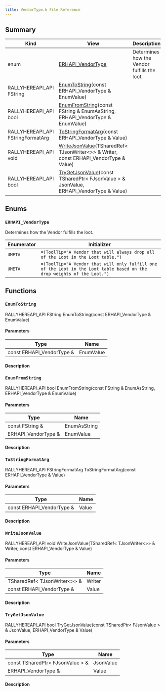 ```yaml
---
title: VendorType.h File Reference
---
```


## Summary
| Kind | View | Description |
|------|------|-------------|
|enum|[ERHAPI_VendorType](/unreal-plugins/all/vendortype_8h/#VendorType_8h_1abdca53098b402cbb319c0e40e0972ffc)|Determines how the Vendor fulfills the loot.|
|RALLYHEREAPI_API FString|[EnumToString](/unreal-plugins/all/vendortype_8h/#VendorType_8h_1a82a7fa9431d0ab79134f994d40c123e8)(const ERHAPI_VendorType & EnumValue)||
|RALLYHEREAPI_API bool|[EnumFromString](/unreal-plugins/all/vendortype_8h/#VendorType_8h_1a22b6f9857dbfb66dc98c22181fcd98e1)(const FString & EnumAsString, ERHAPI_VendorType & EnumValue)||
|RALLYHEREAPI_API FStringFormatArg|[ToStringFormatArg](/unreal-plugins/all/vendortype_8h/#VendorType_8h_1ae5f4ad0500b67dac3bb4ef8d6fd1e29f)(const ERHAPI_VendorType & Value)||
|RALLYHEREAPI_API void|[WriteJsonValue](/unreal-plugins/all/vendortype_8h/#VendorType_8h_1a3545a68a1338c47576fc0d67a88510d1)(TSharedRef< TJsonWriter<>> & Writer, const ERHAPI_VendorType & Value)||
|RALLYHEREAPI_API bool|[TryGetJsonValue](/unreal-plugins/all/vendortype_8h/#VendorType_8h_1a52c3cb1a2cc15fa123212d7fbcd81f96)(const TSharedPtr< FJsonValue > & JsonValue, ERHAPI_VendorType & Value)||
## Enums




### `ERHAPI_VendorType` <a id="VendorType_8h_1abdca53098b402cbb319c0e40e0972ffc"></a>
Determines how the Vendor fulfills the loot.



| Enumerator | Initializer|
|------------|------------|
|`UMETA`|`=(ToolTip="A Vendor that will always drop all of the Loot in the Loot table.")`|
|`UMETA`|`=(ToolTip="A Vendor that will only fulfill one of the Loot in the Loot table based on the drop weights of the Loot.")`|



## Functions



### `EnumToString` <a id="VendorType_8h_1a82a7fa9431d0ab79134f994d40c123e8"></a>

RALLYHEREAPI_API FString EnumToString(const ERHAPI_VendorType & EnumValue)

#### Parameters

| Type | Name |
|------|------|
|const ERHAPI_VendorType &|EnumValue|

#### Description






### `EnumFromString` <a id="VendorType_8h_1a22b6f9857dbfb66dc98c22181fcd98e1"></a>

RALLYHEREAPI_API bool EnumFromString(const FString & EnumAsString, ERHAPI_VendorType & EnumValue)

#### Parameters

| Type | Name |
|------|------|
|const FString &|EnumAsString|
|ERHAPI_VendorType &|EnumValue|

#### Description






### `ToStringFormatArg` <a id="VendorType_8h_1ae5f4ad0500b67dac3bb4ef8d6fd1e29f"></a>

RALLYHEREAPI_API FStringFormatArg ToStringFormatArg(const ERHAPI_VendorType & Value)

#### Parameters

| Type | Name |
|------|------|
|const ERHAPI_VendorType &|Value|

#### Description






### `WriteJsonValue` <a id="VendorType_8h_1a3545a68a1338c47576fc0d67a88510d1"></a>

RALLYHEREAPI_API void WriteJsonValue(TSharedRef< TJsonWriter<>> & Writer, const ERHAPI_VendorType & Value)

#### Parameters

| Type | Name |
|------|------|
|TSharedRef< TJsonWriter<>> &|Writer|
|const ERHAPI_VendorType &|Value|

#### Description






### `TryGetJsonValue` <a id="VendorType_8h_1a52c3cb1a2cc15fa123212d7fbcd81f96"></a>

RALLYHEREAPI_API bool TryGetJsonValue(const TSharedPtr< FJsonValue > & JsonValue, ERHAPI_VendorType & Value)

#### Parameters

| Type | Name |
|------|------|
|const TSharedPtr< FJsonValue > &|JsonValue|
|ERHAPI_VendorType &|Value|

#### Description








